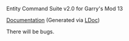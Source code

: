 
Entity Command Suite v2.0 for Garry's Mod 13

[Documentation](https://dl.dropboxusercontent.com/u/10388108/ecs_doc/index.html) (Generated via [LDoc](https://github.com/stevedonovan/LDoc))

There will be bugs.

